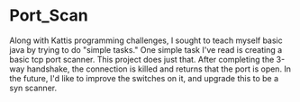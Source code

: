 # Port_Scan
Along with Kattis programming challenges, I sought to teach myself basic java by trying to do "simple tasks." One simple task I've read is creating a basic tcp port scanner. This project does just that. After completing the 3-way handshake, the connection is killed and returns that the port is open. In the future, I'd like to improve the switches on it, and upgrade this to be a syn scanner.
